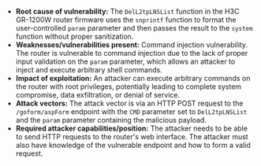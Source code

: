 - **Root cause of vulnerability:** The `DelL2tpLNSList` function in the H3C GR-1200W router firmware uses the `snprintf` function to format the user-controlled `param` parameter and then passes the result to the `system` function without proper sanitization.
- **Weaknesses/vulnerabilities present:** Command injection vulnerability. The router is vulnerable to command injection due to the lack of proper input validation on the `param` parameter, which allows an attacker to inject and execute arbitrary shell commands.
- **Impact of exploitation:** An attacker can execute arbitrary commands on the router with root privileges, potentially leading to complete system compromise, data exfiltration, or denial of service.
- **Attack vectors:** The attack vector is via an HTTP POST request to the `/goform/aspForm` endpoint with the `CMD` parameter set to `DelL2tpLNSList` and the `param` parameter containing the malicious payload.
- **Required attacker capabilities/position:** The attacker needs to be able to send HTTP requests to the router's web interface. The attacker must also have knowledge of the vulnerable endpoint and how to form a valid request.
